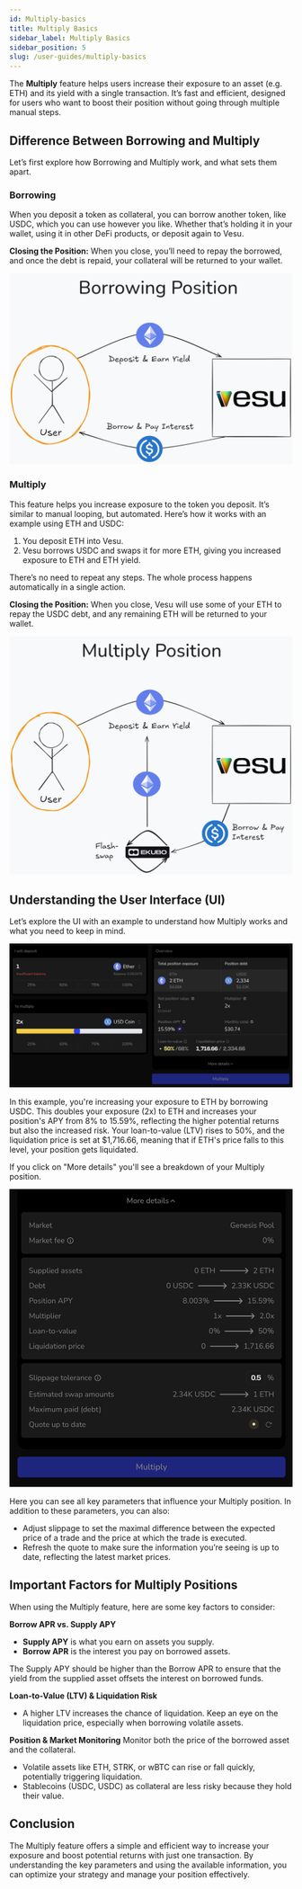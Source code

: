 ```yaml
---
id: Multiply-basics
title: Multiply Basics
sidebar_label: Multiply Basics
sidebar_position: 5
slug: /user-guides/multiply-basics
---
```


The **Multiply** feature helps users increase their exposure to an asset (e.g. ETH) and its yield with a single transaction. It’s fast and efficient, designed for users who want to boost their position without going through multiple manual steps.

## Difference Between Borrowing and Multiply
Let’s first explore how Borrowing and Multiply work, and what sets them apart.

### **Borrowing**
When you deposit a token as collateral, you can borrow another token, like USDC, which you can use however you like. Whether that’s holding it in your wallet, using it in other DeFi products, or deposit again to Vesu.

**Closing the Position:** When you close, you’ll need to repay the borrowed, and once the debt is repaid, your collateral will be returned to your wallet.

![Borrowing Position](images/borrowing-basics.png)

### **Multiply**
This feature helps you increase exposure to the token you deposit. It’s similar to manual looping, but automated.
Here’s how it works with an example using ETH and USDC:

1. You deposit ETH into Vesu.
2. Vesu borrows USDC and swaps it for more ETH, giving you increased exposure to ETH and ETH yield.

There’s no need to repeat any steps. The whole process happens automatically in a single action.

**Closing the Position:** When you close, Vesu will use some of your ETH to repay the USDC debt, and any remaining ETH will be returned to your wallet.

![Multiply Position](images/multiply-basics.png)

## Understanding the User Interface (UI)
Let’s explore the UI with an example to understand how Multiply works and what you need to keep in mind.

![Multiply UI](images/multiply-ui.png)

In this example, you're increasing your exposure to ETH by borrowing USDC. This doubles your exposure (2x) to ETH and increases your position's APY from 8% to 15.59%, reflecting the higher potential returns but also the increased risk. Your loan-to-value (LTV) rises to 50%, and the liquidation price is set at $1,716.66, meaning that if ETH's price falls to this level, your position gets liquidated. 

If you click on "More details" you'll see a breakdown of your Multiply position. 

![Multiply UI - More details](images/multiply-ui-more-details.png)

Here you can see all key parameters that influence your Multiply position. In addition to these parameters, you can also:

- Adjust slippage to set the maximal difference between the expected price of a trade and the price at which the trade is executed.
- Refresh the quote to make sure the information you’re seeing is up to date, reflecting the latest market prices.

## Important Factors for Multiply Positions
When using the Multiply feature, here are some key factors to consider:

**Borrow APR vs. Supply APY**
- **Supply APY** is what you earn on assets you supply.
- **Borrow APR** is the interest you pay on borrowed assets.

The Supply APY should be higher than the Borrow APR to ensure that the yield from the supplied asset offsets the interest on borrowed funds.

**Loan-to-Value (LTV) & Liquidation Risk**
- A higher LTV increases the chance of liquidation. Keep an eye on the liquidation price, especially when borrowing volatile assets.

**Position & Market Monitoring**
Monitor both the price of the borrowed asset and the collateral. 
- Volatile assets like ETH, STRK, or wBTC can rise or fall quickly, potentially triggering liquidation.
- Stablecoins (USDC, USDC) as collateral are less risky because they hold their value.

## Conclusion
The Multiply feature offers a simple and efficient way to increase your exposure and boost potential returns with just one transaction. By understanding the key parameters and using the available information, you can optimize your strategy and manage your position effectively.